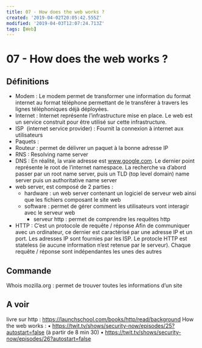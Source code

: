 ```yaml
---
title: 07 - How does the web works ?
created: '2019-04-02T20:05:42.555Z'
modified: '2019-04-03T12:07:24.713Z'
tags: [Web]
---
```


# 07 - How does the web works ?
## Définitions
 - Modem : Le modem permet de transformer une information du format internet au format téléphone permettant de le transférer à travers les lignes téléphoniques déjà déployées.
 - Internet : Internet représente l’infrastructure mise en place. Le web est un service construit pour être utilisé sur cette infrastructure.
 - ISP  (internet service provider) : Fournit la connexion à internet aux utilisateurs
 - Paquets : 
 - Routeur : permet de délivrer un paquet à la bonne adresse IP
 - RNS : Resolving name server
 - DNS :
En réalité, la vraie adresse est www.google.com. Le dernier point représente le root de l’internet namespace. La recherche va d’abord passer par un root name server, puis un TLD (top level domain) name server puis un authoritative name server
 - web server, est composé de 2 parties :
    - hardware : un web server contenant un logiciel de serveur web ainsi que les fichiers composant le site web
    - software : permet de gérer comment les utilisateurs vont interagir avec le serveur web
      - serveur http : permet de comprendre les requêtes http
 - HTTP : C’est un protocole de requête / réponse
Afin de communiquer avec un ordinateur, ce dernier est caractérisé par une adresse IP et un port.
Les adresses IP sont fournies par les ISP.
Le protocle HTTP est stateless (ie aucune information n’est retenue par le serveur). Chaque requête / réponse sont indépendantes les unes des autres

## Commande 
Whois mozilla.org : permet de trouver toutes les informations d’un site

## A voir

livre sur http : https://launchschool.com/books/http/read/background
How the web works :
    • https://twit.tv/shows/security-now/episodes/25?autostart=false  (à partir de 8 min 30)
    • https://twit.tv/shows/security-now/episodes/26?autostart=false

